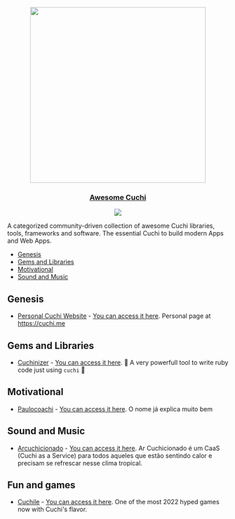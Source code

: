 <div align="center">
  <p>
    <a href="https://github.com/kammradt/awesome-cuchi"><img height="400" src="cuchi.png"></a>
  </p>
  <h3><a href="https://awesome-ruby.com">Awesome Cuchi</a></h3>
  <p>
    <a href="https://github.com/kammradt/awesome-cuchi"><img src="https://cdn.rawgit.com/sindresorhus/awesome/d7305f38d29fed78fa85652e3a63e154dd8e8829/media/badge.svg"></a>
  </p>
</div>

A categorized community-driven collection of awesome Cuchi libraries, tools, frameworks and software. The essential Cuchi to build modern Apps and Web Apps.

* [Genesis](#genesis)
* [Gems and Libraries](#gems-and-libraries)
* [Motivational](#motivational)
* [Sound and Music](#sound-and-music)

## Genesis

* [Personal Cuchi Website](https://github.com/cuchi/website) - [You can access it here](https://cuchi.me/). Personal page at https://cuchi.me

## Gems and Libraries

* [Cuchinizer](https://github.com/kammradt/cuchinizer) - [You can access it here](https://rubygems.org/gems/cuchinizer). :gem: A very powerfull tool to write ruby code just using `cuchi` :gem:

## Motivational

* [Paulocoachi](https://github.com/kammradt/paulocoachi) - [You can access it here](https://paulocoachi.vercel.app/). O nome já explica muito bem

## Sound and Music

* [Arcuchicionado](https://github.com/henrilhos/arcuchicionado) - [You can access it here](https://arcuchicionado.vercel.app/). Ar Cuchicionado é um CaaS (Cuchi as a Service) para todos aqueles que estão sentindo calor e precisam se refrescar nesse clima tropical.

## Fun and games
* [Cuchile](https://github.com/VGasparini/cuchile) - [You can access it here](https://cuchile.vercel.app/). One of the most 2022 hyped games now with Cuchi's flavor. 


